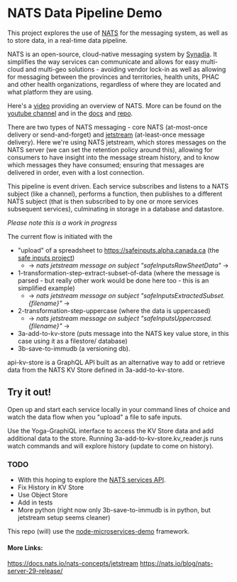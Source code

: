 # NATS Data Pipeline Demo

This project explores the use of [NATS](https://nats.io/) for the messaging system, as well as to store data, in a real-time data pipeline.

NATS is an open-source, cloud-native messaging system by [Synadia](https://synadia.com/). It simplifies the way services can communicate and allows for easy multi-cloud and multi-geo solutions - avoiding vendor lock-in as well as allowing for messaging between the provinces and territories, health units, PHAC and other health organizations, regardless of where they are located and what platform they are using.

Here's a [video](https://www.youtube.com/watch?v=hjXIUPZ7ArM&t=1s) providing an overview of NATS. More can be found on the [youtube channel](https://www.youtube.com/@SynadiaCommunications) and in the [docs](https://docs.nats.io/) and [repo](https://github.com/nats-io/).

There are two types of NATS messaging - core NATS (at-most-once delivery or send-and-forget) and [jetstream](https://www.youtube.com/watch?v=EJJ2SG-cKyM) (at-least-once message delivery).  Here we're using NATS jetstream, which stores messages on the NATS server (we can set the retention policy around this), allowing for consumers to have insight into the message stream history, and to know which messages they have consumed; ensuring that messages are delivered in order, even with a lost connection.

This pipeline is event driven. Each service subscribes and listens to a NATS subject (like a channel), performs a function, then publishes to a different NATS subject (that is then subscribed to by one or more services subsequent services), culminating in storage in a database and datastore. 


*Please note this is a work in progress*

The current flow is initiated with the 
* "upload" of a spreadsheet to https://safeinputs.alpha.canada.ca (the [safe inputs project](https://github.com/PHACDataHub/safe-inputs)) 
  * -> *nats jetstream message on subject "safeInputsRawSheetData"* ->  
* 1-transformation-step-extract-subset-of-data (where the message is parsed - but really other work would be done here too - this is an simplified example) 
  * -> *nats jetstream message on subject "safeInputsExtractedSubset.{filename}"* -> 
* 2-transformation-step-uppercase (where the data is uppercased)  
  * -> *nats jetstream message on subject "safeInputsUppercased.{filename}"* ->
* 3a-add-to-kv-store (puts message into the NATS key value store, in this case using it as a filestore/ database) 
* 3b-save-to-immudb (a versioning db).  

api-kv-store is a GraphQL API built as an alternative way to add or retrieve data from the NATS KV Store defined in 3a-add-to-kv-store. 

## Try it out!
Open up and start each service locally in your command lines of choice and watch the data flow when you "upload" a file to safe inputs. 

Use the Yoga-GraphiQL interface to access the KV Store data and add additional data to the store. 
Running 3a-add-to-kv-store.kv_reader.js runs watch commands and will explore history (update to come on history).


### TODO
* With this hoping to explore the [NATS services API](https://www.youtube.com/watch?v=vUWw3HVY35E).
* Fix History in KV Store
* Use Object Store 
* Add in tests
* More python (right now only 3b-save-to-immudb is in python, but jetstream setup seems cleaner)

This repo (will) use the [node-microservices-demo](https://github.com/PHACDataHub/node-microservices-demo) framework.


#### More Links: 
https://docs.nats.io/nats-concepts/jetstream
https://nats.io/blog/nats-server-29-release/
